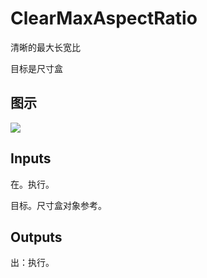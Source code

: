 # ClearMaxAspectRatio

清晰的最大长宽比

目标是尺寸盒

## 图示

![]($-20221218-19391959.png)

## Inputs

在。执行。

目标。尺寸盒对象参考。  

## Outputs

出：执行。
